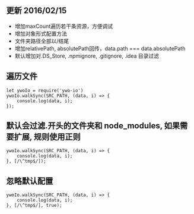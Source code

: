## 更新 2016/02/15
 * 增加maxCount遍历若干条资源，方便调试
 * 增加对象形式配置方法
 * 文件夹路径全部以/结尾
 * 增加relativePath, absolutePath回传，data.path === data.absolutePath
 * 默认增加对.DS_Store, .npmignore, .gitignore, .idea 目录过滤

## 遍历文件
```
let ywoIo = require('ywo-io')
ywoIo.walkSync(SRC_PATH, (data, i) => {
    console.log(data, i);
});
```

## 默认会过滤.开头的文件夹和 node_modules, 如果需要扩展, 规则使用正则

```
ywoIo.walkSync(SRC_PATH, (data, i) => {
    console.log(data, i);
}, [/\^tmp$/]);
```

## 忽略默认配置
```
ywoIo.walkSync(SRC_PATH, (data, i) => {
    console.log(data, i);
}, [/\^tmp$/], true);
```
